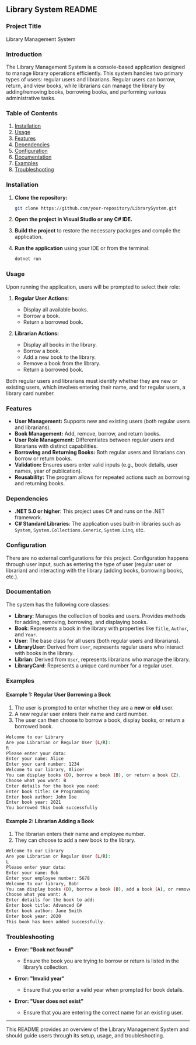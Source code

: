 ## Library System README

### Project Title
Library Management System

### Introduction
The Library Management System is a console-based application designed to manage library operations efficiently. This system handles two primary types of users: regular users and librarians. Regular users can borrow, return, and view books, while librarians can manage the library by adding/removing books, borrowing books, and performing various administrative tasks.

### Table of Contents
1. [Installation](#installation)
2. [Usage](#usage)
3. [Features](#features)
4. [Dependencies](#dependencies)
5. [Configuration](#configuration)
6. [Documentation](#documentation)
7. [Examples](#examples)
8. [Troubleshooting](#troubleshooting)

### Installation

1. **Clone the repository:**
   ```bash
   git clone https://github.com/your-repository/LibrarySystem.git
   ```

2. **Open the project in Visual Studio or any C# IDE.**

3. **Build the project** to restore the necessary packages and compile the application.

4. **Run the application** using your IDE or from the terminal:
   ```bash
   dotnet run
   ```

### Usage

Upon running the application, users will be prompted to select their role:

1. **Regular User Actions:**
   - Display all available books.
   - Borrow a book.
   - Return a borrowed book.

2. **Librarian Actions:**
   - Display all books in the library.
   - Borrow a book.
   - Add a new book to the library.
   - Remove a book from the library.
   - Return a borrowed book.

Both regular users and librarians must identify whether they are new or existing users, which involves entering their name, and for regular users, a library card number.

### Features

- **User Management:** Supports new and existing users (both regular users and librarians).
- **Book Management:** Add, remove, borrow, and return books.
- **User Role Management:** Differentiates between regular users and librarians with distinct capabilities.
- **Borrowing and Returning Books:** Both regular users and librarians can borrow or return books.
- **Validation:** Ensures users enter valid inputs (e.g., book details, user names, year of publication).
- **Reusability:** The program allows for repeated actions such as borrowing and returning books.

### Dependencies

- **.NET 5.0 or higher**: This project uses C# and runs on the .NET framework.
- **C# Standard Libraries**: The application uses built-in libraries such as `System`, `System.Collections.Generic`, `System.Linq`, etc.

### Configuration

There are no external configurations for this project. Configuration happens through user input, such as entering the type of user (regular user or librarian) and interacting with the library (adding books, borrowing books, etc.).

### Documentation

The system has the following core classes:

- **Library**: Manages the collection of books and users. Provides methods for adding, removing, borrowing, and displaying books.
- **Book**: Represents a book in the library with properties like `Title`, `Author`, and `Year`.
- **User**: The base class for all users (both regular users and librarians).
- **LibraryUser**: Derived from `User`, represents regular users who interact with books in the library.
- **Librian**: Derived from `User`, represents librarians who manage the library.
- **LibraryCard**: Represents a unique card number for a regular user.

### Examples

#### Example 1: Regular User Borrowing a Book

1. The user is prompted to enter whether they are a **new** or **old** user.
2. A new regular user enters their name and card number.
3. The user can then choose to borrow a book, display books, or return a borrowed book.

```bash
Welcome to our Library
Are you Librarian or Regular User (L/R):
R
Please enter your data:
Enter your name: Alice
Enter your card number: 1234
Welcome to our library, Alice!
You can display books (D), borrow a book (B), or return a book (Z).
Choose what you want: B
Enter details for the book you need:
Enter book title: C# Programming
Enter book author: John Doe
Enter book year: 2021
You borrowed this book successfully
```

#### Example 2: Librarian Adding a Book

1. The librarian enters their name and employee number.
2. They can choose to add a new book to the library.

```bash
Welcome to our Library
Are you Librarian or Regular User (L/R):
L
Please enter your data:
Enter your name: Bob
Enter your employee number: 5678
Welcome to our library, Bob!
You can display books (D), borrow a book (B), add a book (A), or remove a book (R).
Choose what you want: A
Enter details for the book to add:
Enter book title: Advanced C#
Enter book author: Jane Smith
Enter book year: 2020
This book has been added successfully.
```

### Troubleshooting

- **Error: "Book not found"**
  - Ensure the book you are trying to borrow or return is listed in the library’s collection.
  
- **Error: "Invalid year"**
  - Ensure that you enter a valid year when prompted for book details.

- **Error: "User does not exist"**
  - Ensure that you are entering the correct name for an existing user.

---

This README provides an overview of the Library Management System and should guide users through its setup, usage, and troubleshooting.
